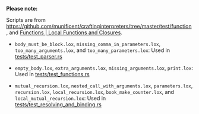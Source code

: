 <!--
Date Created: 27/07/2025.
-->

**Please note:**

Scripts are from 
[ https://github.com/munificent/craftinginterpreters/tree/master/test/function ](https://github.com/munificent/craftinginterpreters/tree/master/test/function), and [Functions | Local Functions and Closures](https://craftinginterpreters.com/functions.html#local-functions-and-closures).

- `body_must_be_block.lox`, `missing_comma_in_parameters.lox`, `too_many_arguments.lox`, and `too_many_parameters.lox`: Used in [tests/test_parser.rs](https://github.com/behai-nguyen/rlox/blob/main/tests/test_parser.rs)

- `empty_body.lox`, `extra_arguments.lox`, `missing_arguments.lox`, `print.lox`: Used in [tests/test_functions.rs](https://github.com/behai-nguyen/rlox/blob/main/tests/test_functions.rs)

- `mutual_recursion.lox`, `nested_call_with_arguments.lox`, `parameters.lox`, `recursion.lox`, `local_recursion.lox`, `book_make_counter.lox`, and `local_mutual_recursion.lox`: Used in [tests/test_resolving_and_binding.rs](https://github.com/behai-nguyen/rlox/blob/main/tests/test_resolving_and_binding.rs)
